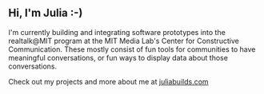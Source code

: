 ## Hi, I'm Julia :-)

I'm currently building and integrating software prototypes into the realtalk@MIT program at the MIT Media Lab's Center for Constructive Communication. These mostly consist of fun tools for communities to have meaningful conversations, or fun ways to display data about those conversations.

Check out my projects and more about me at [juliabuilds.com](https://juliabuilds.com/)
